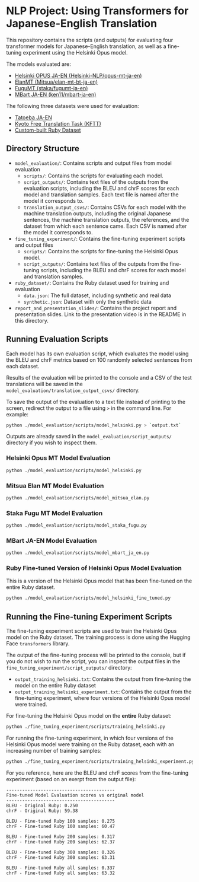 # NLP Project: Using Transformers for Japanese-English Translation

This repository contains the scripts (and outputs) for evaluating four transformer models for Japanese-English translation, as well as a fine-tuning experiment using the Helsinki Opus model. 

The models evaluated are:
- [Helsinki OPUS JA-EN (Helsinki-NLP/opus-mt-ja-en)](https://huggingface.co/Helsinki-NLP/opus-mt-ja-en)
- [ElanMT (Mitsua/elan-mt-bt-ja-en)](https://huggingface.co/Mitsua/elan-mt-bt-ja-en)
- [FuguMT (staka/fugumt-ja-en)](https://huggingface.co/staka/fugumt-ja-en)
- [MBart JA-EN (ken11/mbart-ja-en)](https://huggingface.co/ken11/mbart-ja-en)

The following three datasets were used for evaluation:
- [Tatoeba JA-EN](https://huggingface.co/datasets/Helsinki-NLP/tatoeba)
- [Kyoto Free Translation Task (KFTT)](https://huggingface.co/datasets/Hoshikuzu/KFTT)
- [Custom-built Ruby Dataset](https://huggingface.co/datasets/morinoko-inari/ruby-rails-ja-en)

## Directory Structure

- `model_evaluation/`: Contains scripts and output files from model evaluation
  - `scripts/`: Contains the scripts for evaluating each model.
  - `script_outputs/`: Contains text files of the outputs from the evaluation scripts, including the BLEU and chrF scores for each model and translation samples. Each text file is named after the model it corresponds to.
  - `translation_output_csvs/`: Contains CSVs for each model with the machine translation outputs, including the original Japanese sentences, the machine translation outputs, the references, and the dataset from which each sentence came. Each CSV is named after the model it corresponds to.
- `fine_tuning_experiment/`: Contains the fine-tuning experiment scripts and output files
  - `scripts/`: Contains the scripts for fine-tuning the Helsinki Opus model.
  - `script_outputs/`: Contains text files of the outputs from the fine-tuning scripts, including the BLEU and chrF scores for each model and translation samples.
- `ruby_dataset/`: Contains the Ruby dataset used for training and evaluation
  - `data.json`: The full dataset, including synthetic and real data
  - `synthetic.json`: Dataset with only the synthetic data
- `report_and_presentation_slides/`: Contains the project report and presentation slides. Link to the presentation video is in the README in this directory.

## Running Evaluation Scripts

Each model has its own evaluation script, which evaluates the model using the BLEU and chrF metrics based on 100 randomly selected sentences from each dataset.

Results of the evaluation will be printed to the console and a CSV of the test translations will be saved in the `model_evaluation/translation_output_csvs/` directory.

To save the output of the evaluation to a text file instead of printing to the screen, redirect the output to a file using `>` in the command line. For example:

```bash
python ./model_evaluation/scripts/model_helsinki.py > `output.txt`
```

Outputs are already saved in the `model_evaluation/script_outputs/` directory if you wish to inspect them.

### Helsinki Opus MT Model Evaluation

```bash
python ./model_evaluation/scripts/model_helsinki.py
```

### Mitsua Elan MT Model Evaluation

```bash
python ./model_evaluation/scripts/model_mitsua_elan.py
```

### Staka Fugu MT Model Evaluation

```bash
python ./model_evaluation/scripts/model_staka_fugu.py
```

### MBart JA-EN Model Evaluation

```bash
python ./model_evaluation/scripts/model_mbart_ja_en.py
```

### Ruby Fine-tuned Version of Helsinki Opus Model Evaluation

This is a version of the Helsinki Opus model that has been fine-tuned on the entire Ruby dataset.
```bash
python ./model_evaluation/scripts/model_helsinki_fine_tuned.py
```

## Running the Fine-tuning Experiment Scripts

The fine-tuning experiment scripts are used to train the Helsinki Opus model on the Ruby dataset. The training process is done using the Hugging Face `transformers` library.

The output of the fine-tuning process will be printed to the console, but if you do not wish to run the script, you can inspect the output files in the `fine_tuning_experiment/script_outputs/` directory:
- `output_training_helsinki.txt`: Contains the output from fine-tuning the model on the entire Ruby dataset
- `output_training_helsinki_experiment.txt`: Contains the output from the fine-tuning experiment, where four versions of the Helsinki Opus model were trained.

For fine-tuning the Helsinki Opus model on the **entire** Ruby dataset:
```bash
python ./fine_tuning_experiment/scripts/training_helsinki.py
```

For running the fine-tuning experiment, in which four versions of the Helsinki Opus model were training on the Ruby dataset, each with an increasing number of training samples:
```bash
python ./fine_tuning_experiment/scripts/training_helsinki_experiment.py
```

For you reference, here are the BLEU and chrF scores from the fine-tuning experiment (based on an exerpt from the output file):
```
-----------------------------------------
Fine-tuned Model Evaluation scores vs original model
-----------------------------------------
BLEU - Original Ruby: 0.250
chrF - Original Ruby: 59.38

BLEU - Fine-tuned Ruby 100 samples: 0.275
chrF - Fine-tuned Ruby 100 samples: 60.47

BLEU - Fine-tuned Ruby 200 samples: 0.317
chrF - Fine-tuned Ruby 200 samples: 62.37

BLEU - Fine-tuned Ruby 300 samples: 0.326
chrF - Fine-tuned Ruby 300 samples: 63.31

BLEU - Fine-tuned Ruby all samples: 0.337
chrF - Fine-tuned Ruby all samples: 63.32
```
